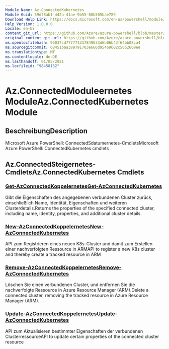 ```yaml
---
Module Name: Az.ConnectedKubernetes
Module Guid: 59df8ab1-442a-41ae-9b55-60b505bae789
Download Help Link: https://docs.microsoft.com/en-us/powershell/module/az.connectedkubernetes
Help Version: 1.0.0.0
Locale: en-US
content_git_url: https://github.com/Azure/azure-powershell/blob/master/src/ConnectedKubernetes/help/Az.ConnectedKubernetes.md
original_content_git_url: https://github.com/Azure/azure-powershell/blob/master/src/ConnectedKubernetes/help/Az.ConnectedKubernetes.md
ms.openlocfilehash: 96037cd777771317849633d6b06b43f64bb08ca4
ms.sourcegitcommit: 68451baa389791703e666d95469602c5652609ee
ms.translationtype: MT
ms.contentlocale: de-DE
ms.lasthandoff: 01/05/2021
ms.locfileid: "98458152"
---
```

# <span data-ttu-id="82218-101">Az.ConnectedModuleernetes Module</span><span class="sxs-lookup"><span data-stu-id="82218-101">Az.ConnectedKubernetes Module</span></span>
## <span data-ttu-id="82218-102">Beschreibung</span><span class="sxs-lookup"><span data-stu-id="82218-102">Description</span></span>
<span data-ttu-id="82218-103">Microsoft Azure PowerShell: ConnectedSdatumernetes-Cmdlets</span><span class="sxs-lookup"><span data-stu-id="82218-103">Microsoft Azure PowerShell: ConnectedKubernetes cmdlets</span></span>

## <span data-ttu-id="82218-104">Az.ConnectedSteigernetes-Cmdlets</span><span class="sxs-lookup"><span data-stu-id="82218-104">Az.ConnectedKubernetes Cmdlets</span></span>
### [<span data-ttu-id="82218-105">Get-AzConnectedKoppelernetes</span><span class="sxs-lookup"><span data-stu-id="82218-105">Get-AzConnectedKubernetes</span></span>](Get-AzConnectedKubernetes.md)
<span data-ttu-id="82218-106">Gibt die Eigenschaften des angegebenen verbundenen Cluster zurück, einschließlich Name, Identität, Eigenschaften und weiteren Clusterdetails.</span><span class="sxs-lookup"><span data-stu-id="82218-106">Returns the properties of the specified connected cluster, including name, identity, properties, and additional cluster details.</span></span>

### [<span data-ttu-id="82218-107">New-AzConnectedKoppelernetes</span><span class="sxs-lookup"><span data-stu-id="82218-107">New-AzConnectedKubernetes</span></span>](New-AzConnectedKubernetes.md)
<span data-ttu-id="82218-108">API zum Registrieren eines neuen K8s-Cluster und damit zum Erstellen einer nachverfolgten Ressource in ARM</span><span class="sxs-lookup"><span data-stu-id="82218-108">API to register a new K8s cluster and thereby create a tracked resource in ARM</span></span>

### [<span data-ttu-id="82218-109">Remove-AzConnectedKoppelernetes</span><span class="sxs-lookup"><span data-stu-id="82218-109">Remove-AzConnectedKubernetes</span></span>](Remove-AzConnectedKubernetes.md)
<span data-ttu-id="82218-110">Löschen Sie einen verbundenen Cluster, und entfernen Sie die nachverfolgte Ressource in Azure Resource Manager (ARM).</span><span class="sxs-lookup"><span data-stu-id="82218-110">Delete a connected cluster, removing the tracked resource in Azure Resource Manager (ARM).</span></span>

### [<span data-ttu-id="82218-111">Update-AzConnectedKoppelernetes</span><span class="sxs-lookup"><span data-stu-id="82218-111">Update-AzConnectedKubernetes</span></span>](Update-AzConnectedKubernetes.md)
<span data-ttu-id="82218-112">API zum Aktualisieren bestimmter Eigenschaften der verbundenen Clusterressource</span><span class="sxs-lookup"><span data-stu-id="82218-112">API to update certain properties of the connected cluster resource</span></span>

